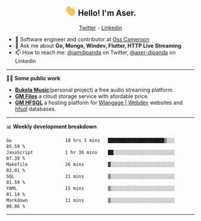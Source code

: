 <h2 align="center"> <img src="https://github.com/gabriel-TheCode/gabriel-TheCode/blob/master/gifs/Hi.gif" width="30px"> Hello! I'm Aser.</h2>
<p align="center">
  <a href="https://twitter.com/iamdipanda">Twitter</a> - 
  <a href="https://www.linkedin.com/in/aser-dipanda/">Linkedin</a>
</p>


- 🔭 Software engineer and contributor at [Oss Cameroon](https://github.com/osscameroon)
- 💬 Ask me about **Go, Mongo, Windev, Flutter, HTTP Live Streaming**
- 📫 How to reach me: [@iamdipanda](https://twitter.com/iamdipanda) on Twitter, [@aser-dipanda](https://www.linkedin.com/in/aser-dipanda/) on Linkedin

-------

👨‍💻 **Some public work**

- **[Bukela Music](https://music.bukela.co)**(personal project) a free audio streaming platform. 
- **[GM Files](https://gamesmania.io)** a cloud storage service with afordable price.
- **[GM HFSQL](https://gamesmania.io)** a hosting platform for [Wlangage | Webdev](https://pcsoft.fr/webdev/index.html) websites and [hfsql](https://pcsoft.fr/accueilpub/hfsql.htm) databases.
-------

📊 **Weekly development breakdown**

<!--START_SECTION:waka-->

```text
Go                    19 hrs 3 mins   █████████████████████▒░░░   85.59 %
JavaScript            1 hr 38 mins    ██░░░░░░░░░░░░░░░░░░░░░░░   07.39 %
Makefile              26 mins         ▓░░░░░░░░░░░░░░░░░░░░░░░░   02.01 %
SQL                   21 mins         ▒░░░░░░░░░░░░░░░░░░░░░░░░   01.59 %
YAML                  15 mins         ▒░░░░░░░░░░░░░░░░░░░░░░░░   01.14 %
Markdown              11 mins         ▒░░░░░░░░░░░░░░░░░░░░░░░░   00.86 %
```

<!--END_SECTION:waka-->

-------
